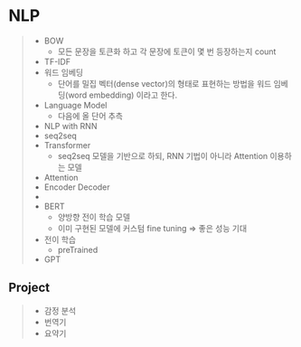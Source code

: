 # NLP
> * BOW
>   * 모든 문장을 토큰화 하고 각 문장에 토큰이 몇 번 등장하는지 count
> * TF-IDF
> * 워드 임베딩
>   * 단어를 밀집 벡터(dense vector)의 형태로 표현하는 방법을 워드 임베딩(word embedding) 이라고 한다.
> * Language Model
>   * 다음에 올 단어 추측
> * NLP with RNN
> * seq2seq
> * Transformer
>   * seq2seq 모델을 기반으로 하되, RNN 기법이 아니라 Attention 이용하는 모델
> * Attention
> * Encoder Decoder
> * 
> * BERT
>   * 양방향 전이 학습 모델 
>   * 이미 구현된 모델에 커스텀 fine tuning => 좋은 성능 기대
> * 전이 학습
>   * preTrained
> * GPT


## Project 
> * 감정 분석
> * 번역기
> * 요약기